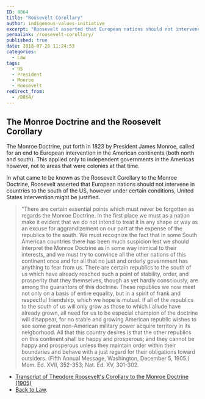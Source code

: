 ```yaml
---
ID: 8864
title: "Roosevelt Corollary"
author: indigenous-values-initiative
excerpt: "Roosevelt asserted that European nations should not intervene in countries to the south of the US, however under certain conditions, United States intervention might be justified."
permalink: /roosevelt-corollary/
published: true
date: 2018-07-26 11:24:53
categories:
  - Law
tags:
  - US
  - President
  - Monroe
  - Roosevelt
redirect_from:
  - /8864/
---
```

## The Monroe Doctrine and the Roosevelt Corollary
The Monroe Doctrine, put forth in 1823 by President James Monroe, called for an end to European intervention in the American continents (both north and south). This applied only to independent governments in the Americas however, not to areas that were colonies at that time.

In what came to be known as the Roosevelt Corollary to the Monroe Doctrine, Roosevelt asserted that European nations should not intervene in countries to the south of the US, however under certain conditions, United States intervention might be justified.

> "There are certain essential points which must never be forgotten as regards the Monroe Doctrine. In the first place we must as a nation make it evident that we do not intend to treat it in any shape or way as an excuse for aggrandizement on our part at the expense of the republics to the south. We must recognize the fact that in some South American countries there has been much suspicion lest we should interpret the Monroe Doctrine as in some way inimical to their interests, and we must try to convince all the other nations of this continent once and for all that no just and orderly government has anything to fear from us. There are certain republics to the south of us which have already reached such a point of stability, order, and prosperity that they themselves, though as yet hardly consciously, are among the guarantors of this doctrine. These republics we now meet not only on a basis of entire equality, but in a spirit of frank and respectful friendship, which we hope is mutual. If all of the republics to the south of us will only grow as those to which I allude have already grown, all need for us to be especial champion of the doctrine will disappear, for no stable and growing American republic wishes to see some great non-American military power acquire territory in its neigborhood. All that this country desires is that the other republics on this continent shall be happy and prosperous; and they cannot be happy and prosperous unless they maintain order within their boundaries and behave with a just regard for their obligations toward outsiders. (Fifth Annual Message, Washington, December 5, 1905.) Mem. Ed. XVII, 352-353; Nat. Ed. XV, 301-302.

- [Transcript of Theodore Roosevelt's Corollary to the Monroe Doctrine (1905)](https://www.ourdocuments.gov/doc.php?flash=false&doc=56&page=transcript)
- [Back to Law](https://robo.run.place/law/).
